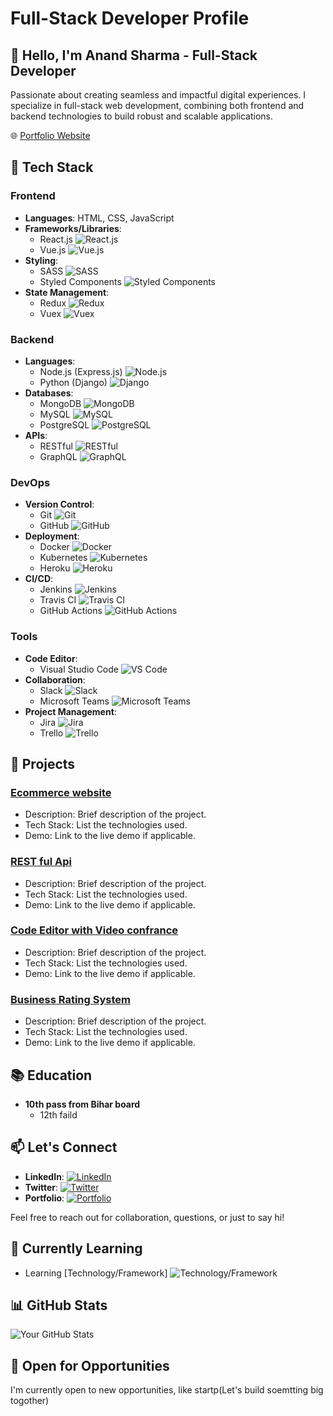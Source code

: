 # Full-Stack Developer Profile

## 👋 Hello, I'm Anand Sharma  - Full-Stack Developer

Passionate about creating seamless and impactful digital experiences. I specialize in full-stack web development, combining both frontend and backend technologies to build robust and scalable applications.

🌐 [Portfolio Website](https://www.yourportfolio.com)

## 🔧 Tech Stack

### Frontend

- **Languages**: HTML, CSS, JavaScript
- **Frameworks/Libraries**: 
  - React.js ![React.js](https://img.shields.io/badge/-React.js-61DAFB?style=flat&logo=React&logoColor=white)
  - Vue.js ![Vue.js](https://img.shields.io/badge/-Vue.js-4FC08D?style=flat&logo=Vue.js&logoColor=white)
- **Styling**: 
  - SASS ![SASS](https://img.shields.io/badge/-SASS-CC6699?style=flat&logo=SASS&logoColor=white)
  - Styled Components ![Styled Components](https://img.shields.io/badge/-Styled_Components-DB7093?style=flat&logo=styled-components&logoColor=white)
- **State Management**: 
  - Redux ![Redux](https://img.shields.io/badge/-Redux-764ABC?style=flat&logo=Redux&logoColor=white)
  - Vuex ![Vuex](https://img.shields.io/badge/-Vuex-42B983?style=flat&logo=Vuex&logoColor=white)

### Backend

- **Languages**: 
  - Node.js (Express.js) ![Node.js](https://img.shields.io/badge/-Node.js-339933?style=flat&logo=Node.js&logoColor=white)
  - Python (Django) ![Django](https://img.shields.io/badge/-Django-092E20?style=flat&logo=Django&logoColor=white)
- **Databases**: 
  - MongoDB ![MongoDB](https://img.shields.io/badge/-MongoDB-47A248?style=flat&logo=MongoDB&logoColor=white)
  - MySQL ![MySQL](https://img.shields.io/badge/-MySQL-4479A1?style=flat&logo=MySQL&logoColor=white)
  - PostgreSQL ![PostgreSQL](https://img.shields.io/badge/-PostgreSQL-336791?style=flat&logo=PostgreSQL&logoColor=white)
- **APIs**: 
  - RESTful ![RESTful](https://img.shields.io/badge/-RESTful-61DAFB?style=flat)
  - GraphQL ![GraphQL](https://img.shields.io/badge/-GraphQL-E10098?style=flat&logo=GraphQL&logoColor=white)

### DevOps

- **Version Control**: 
  - Git ![Git](https://img.shields.io/badge/-Git-F05032?style=flat&logo=Git&logoColor=white)
  - GitHub ![GitHub](https://img.shields.io/badge/-GitHub-181717?style=flat&logo=GitHub&logoColor=white)
- **Deployment**: 
  - Docker ![Docker](https://img.shields.io/badge/-Docker-2496ED?style=flat&logo=Docker&logoColor=white)
  - Kubernetes ![Kubernetes](https://img.shields.io/badge/-Kubernetes-326CE5?style=flat&logo=Kubernetes&logoColor=white)
  - Heroku ![Heroku](https://img.shields.io/badge/-Heroku-430098?style=flat&logo=Heroku&logoColor=white)
- **CI/CD**: 
  - Jenkins ![Jenkins](https://img.shields.io/badge/-Jenkins-D24939?style=flat&logo=Jenkins&logoColor=white)
  - Travis CI ![Travis CI](https://img.shields.io/badge/-Travis_CI-3EAAAF?style=flat&logo=Travis-CI&logoColor=white)
  - GitHub Actions ![GitHub Actions](https://img.shields.io/badge/-GitHub_Actions-2088FF?style=flat&logo=GitHub-Actions&logoColor=white)

### Tools

- **Code Editor**: 
  - Visual Studio Code ![VS Code](https://img.shields.io/badge/-Visual_Studio_Code-007ACC?style=flat&logo=Visual-Studio-Code&logoColor=white)
- **Collaboration**: 
  - Slack ![Slack](https://img.shields.io/badge/-Slack-4A154B?style=flat&logo=Slack&logoColor=white)
  - Microsoft Teams ![Microsoft Teams](https://img.shields.io/badge/-Microsoft_Teams-6264A7?style=flat&logo=Microsoft-Teams&logoColor=white)
- **Project Management**: 
  - Jira ![Jira](https://img.shields.io/badge/-Jira-0052CC?style=flat&logo=Jira&logoColor=white)
  - Trello ![Trello](https://img.shields.io/badge/-Trello-0079BF?style=flat&logo=Trello&logoColor=white)

## 🚀 Projects

### [Ecommerce website ](https://github.com/yourusername/project1)

- Description: Brief description of the project.
- Tech Stack: List the technologies used.
- Demo: Link to the live demo if applicable.

### [REST ful Api](https://github.com/yourusername/project2)

- Description: Brief description of the project.
- Tech Stack: List the technologies used.
- Demo: Link to the live demo if applicable.

### [Code Editor with Video confrance ](https://github.com/yourusername/project2)

- Description: Brief description of the project.
- Tech Stack: List the technologies used.
- Demo: Link to the live demo if applicable.


### [Business Rating System](https://github.com/yourusername/project2)

- Description: Brief description of the project.
- Tech Stack: List the technologies used.
- Demo: Link to the live demo if applicable.

## 📚 Education

- **10th pass from Bihar board**
  - 12th faild
  

## 📫 Let's Connect

- **LinkedIn**: [![LinkedIn](https://img.shields.io/badge/-LinkedIn-0077B5?style=flat&logo=LinkedIn&logoColor=white)](www.linkedin.com/in/anand-sharma-a743b225a)
- **Twitter**: [![Twitter](https://img.shields.io/badge/-Twitter-1DA1F2?style=flat&logo=Twitter&logoColor=white)](https://twitter.com/yourusername)
- **Portfolio**: [![Portfolio](https://img.shields.io/badge/-Portfolio-4A90E2?style=flat)](https://www.yourportfolio.com)

Feel free to reach out for collaboration, questions, or just to say hi!

## 🌱 Currently Learning

- Learning [Technology/Framework] ![Technology/Framework](https://img.shields.io/badge/-Technology_Framework-123456?style=flat)

## 📊 GitHub Stats

![Your GitHub Stats](https://github-readme-stats.vercel.app/api?username=anandk02&show_icons=true&count_private=true&hide=contribs,prs)

## 🤝 Open for Opportunities

I'm currently open to new opportunities, like startp(Let's build soemtting big togother) 
